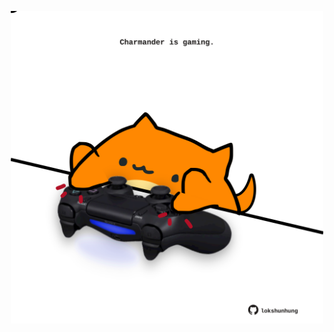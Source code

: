 <!-- built at 02/08/2022, 13:13:26 UTC -->
<p align="center">
  <img width="500" height="500" src="./ReadmeImage.svg">
</p>
